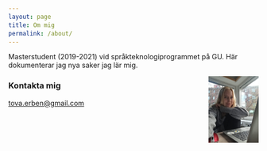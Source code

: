 ```yaml
---
layout: page
title: Om mig
permalink: /about/
---
```


Masterstudent (2019-2021) vid språkteknologiprogrammet på GU. Här dokumenterar jag nya saker jag lär mig.

<img style="float: right;" src="/images/profilbild_labb.jpeg" width="20%" height="20%">

### Kontakta mig

[tova.erben@gmail.com](mailto:tova.erben@gmail.com)
